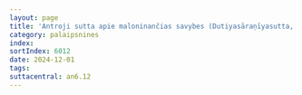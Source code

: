 ```yaml
---
layout: page
title: 'Antroji sutta apie maloninančias savybes (Dutiyasāraṇīyasutta, AN 6.12)'
category: palaipsnines
index: 
sortIndex: 6012
date: 2024-12-01
tags: 
suttacentral: an6.12
---
```

